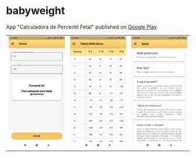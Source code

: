 # babyweight

App "Calculadora de Percentil Fetal" published on [Google Play](https://play.google.com/store/apps/details?id=com.babyweight.babyweight)

| | | |
|:-------------------------:|:-------------------------:|:-------------------------:|
|<img width="1604" alt="home" src="assets/image/home.jpg"> | <img width="1604" alt="table" src="assets/image/reference-table.jpg">|<img width="1604" alt="help" src="assets/image/help.jpg">|



